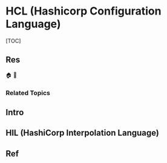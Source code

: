 # HCL (Hashicorp Configuration Language)

[TOC]



## Res
🏠 
🚧 


### Related Topics



## Intro



##  HIL (HashiCorp Interpolation Language)



## Ref
